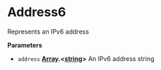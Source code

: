 # Address6

Represents an IPv6 address

**Parameters**

-   `address` **[Array](https://developer.mozilla.org/en-US/docs/Web/JavaScript/Reference/Global_Objects/Array).&lt;[string](https://developer.mozilla.org/en-US/docs/Web/JavaScript/Reference/Global_Objects/String)&gt;** An IPv6 address string
